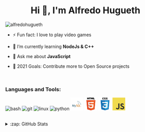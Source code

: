 <h1 align="center">Hi 👋, I'm Alfredo Hugueth</h1>

<p align="left"> <img src="https://komarev.com/ghpvc/?username=alfredohugueth" alt="alfredohugueth" /> </p>


- ⚡ Fun fact: I love to play video games

- 🌱 I’m currently learning **NodeJs & C++**

- 💬 Ask me about **JavaScript**

- 🥅 2021 Goals: Contribute more to Open Source projects



<br />

### Languages and Tools:

<p align="left"><img src="https://www.vectorlogo.zone/logos/gnu_bash/gnu_bash-icon.svg" alt="bash" width="40" height="40"/> <img src="https://www.vectorlogo.zone/logos/git-scm/git-scm-icon.svg" alt="git" width="40" height="40"/> <img src="https://devicons.github.io/devicon/devicon.git/icons/linux/linux-original.svg" alt="linux" width="40" height="40"/> <img src="https://devicons.github.io/devicon/devicon.git/icons/python/python-original.svg" alt="python" width="40" height="40"/> <img alt="MySQL" width="40" height="40" src="https://raw.githubusercontent.com/github/explore/80688e429a7d4ef2fca1e82350fe8e3517d3494d/topics/mysql/mysql.png" /> <img alt="HTML5" width="40" height="40" src="https://raw.githubusercontent.com/github/explore/80688e429a7d4ef2fca1e82350fe8e3517d3494d/topics/html/html.png" /> <img alt="CSS3" width="40" height="40" src="https://raw.githubusercontent.com/github/explore/80688e429a7d4ef2fca1e82350fe8e3517d3494d/topics/css/css.png" /> <img alt="JavaScript" width="40" height="40" src="https://raw.githubusercontent.com/github/explore/80688e429a7d4ef2fca1e82350fe8e3517d3494d/topics/javascript/javascript.png" /> </p>

<br />

<details>
  <summary>:zap: GitHub Stats</summary>

  <img align="left" alt="alfredohugueth's GitHub Stats" src="https://github-readme-stats.vercel.app/api?username=alfredohugueth&show_icons=true&hide_border=true" />

  <img src="https://jf-gh-stats.vercel.app/api/top-langs/?username=alfredohugueth&layout=compact&hide=java&title_color=3867D6&icon_color=3867D6" alt="GitHub Top Languages" align="top"/>

</details>

